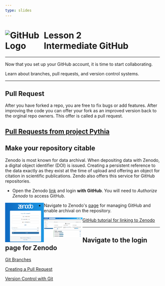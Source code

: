 ```yaml
---
type: slides
---
```


<div><h1><img src="https://foundations.projectpythia.org/_images/GitHub-logo.png" alt="GitHub Logo" width=25% align="left"/> Lesson 2<br>Intermediate GitHub</h1></div>

---

Now that you set up your GitHub account, it is time to start collaborating.

Learn about branches, pull requests, and version control systems.

---

## Pull Request

After you have forked a repo, you are free to fix bugs or add features. After improving the code you can offer your fork as an improved version back to the orginal repo owners. This offer is called a pull request.

[Pull Requests from project Pythia](https://foundations.projectpythia.org/foundations/github/github-pull-request.html)
---

## Make your repository citable

Zenodo is most known for data archival. When depositing data with Zenodo, a digital object identifier (DOI) is issued. Creating a persistent reference to the data exactly as they exist at the time of upload and offering an object for citation in scientific publications. Zendo also offers this service for GitHub repositories.

* Open the Zenodo [link](https://zenodo.org/login) and login <strong>with GitHub</strong>. You will need to <em>Authorize Zenodo</em> to access GitHub.

<div><img src="https://github.com/LinkedEarth/RLeapFROGS/blob/8c4fffcc713bcc8fbf4aa378e7c92f34975f64b4/static/module5/zenodo_login.png" alt="GitHub Logo" width=25% align="left"/></div>

* Navigate to Zenodo's [page](https://zenodo.org/account/settings/github/) for managing GitHub and enable archival on the repository.

<div><img src="https://github.com/LinkedEarth/RLeapFROGS/blob/8c4fffcc713bcc8fbf4aa378e7c92f34975f64b4/static/module5/zendo_github_page.png" alt="GitHub Logo" width=25% align="left"/></div>

[GitHub tutorial for linking to Zenodo](https://docs.github.com/en/repositories/archiving-a-github-repository/referencing-and-citing-content)

---

## Navigate to the login page for Zenodo

[Git Branches](https://foundations.projectpythia.org/foundations/github/git-branches.html)

[Creating a Pull Request](https://foundations.projectpythia.org/foundations/github/github-pull-request.html)

[Version Control with Git](https://foundations.projectpythia.org/foundations/github/basic-git.html)
